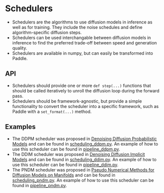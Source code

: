 # Schedulers

- Schedulers are the algorithms to use diffusion models in inference as well as for training. They include the noise schedules and define algorithm-specific diffusion steps.
- Schedulers can be used interchangable between diffusion models in inference to find the preferred trade-off between speed and generation quality.
- Schedulers are available in numpy, but can easily be transformed into Paddle.

## API

- Schedulers should provide one or more `def step(...)` functions that should be called iteratively to unroll the diffusion loop during 
the forward pass.
- Schedulers should be framework-agnostic, but provide a simple functionality to convert the scheduler into a specific framework, such as Paddle 
with a `set_format(...)` method.

## Examples

- The DDPM scheduler was proposed in [Denoising Diffusion Probabilistic Models](https://arxiv.org/abs/2006.11239) and can be found in [scheduling_ddpm.py](https://github.com/huggingface/diffusers/blob/main/src/diffusers/schedulers/scheduling_ddpm.py). An example of how to use this scheduler can be found in [pipeline_ddpm.py](https://github.com/huggingface/diffusers/blob/main/src/diffusers/pipelines/pipeline_ddpm.py).
- The DDIM scheduler was proposed in [Denoising Diffusion Implicit Models](https://arxiv.org/abs/2010.02502) and can be found in [scheduling_ddim.py](https://github.com/huggingface/diffusers/blob/main/src/diffusers/schedulers/scheduling_ddim.py). An example of how to use this scheduler can be found in [pipeline_ddim.py](https://github.com/huggingface/diffusers/blob/main/src/diffusers/pipelines/pipeline_ddim.py).
- The PNDM scheduler was proposed in [Pseudo Numerical Methods for Diffusion Models on Manifolds](https://arxiv.org/abs/2202.09778) and can be found in [scheduling_pndm.py](https://github.com/huggingface/diffusers/blob/main/src/diffusers/schedulers/scheduling_pndm.py). An example of how to use this scheduler can be found in [pipeline_pndm.py](https://github.com/huggingface/diffusers/blob/main/src/diffusers/pipelines/pipeline_pndm.py).
